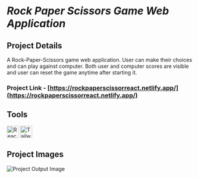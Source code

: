 # *Rock Paper Scissors Game Web Application*

## Project Details
A Rock-Paper-Scissors game web application. User can make their choices and can play against computer. Both user and computer scores are visible and user can reset the game anytime after starting it.

### Project Link - [https://rockpaperscissorreact.netlify.app/](https://rockpaperscissorreact.netlify.app/)

## Tools
<img height="32px" src="https://upload.wikimedia.org/wikipedia/commons/a/a7/React-icon.svg" title="ReactJS"> <img height="32px" src="https://user-images.githubusercontent.com/110087385/210603643-e581d4a4-9ecc-41a3-bf6a-e05bc6123496.PNG" title="Tailwind">

## Project Images
![Project Output Image](https://user-images.githubusercontent.com/110087385/222490255-85700ccd-03a6-44f8-bb92-bcd3edb418c9.PNG)